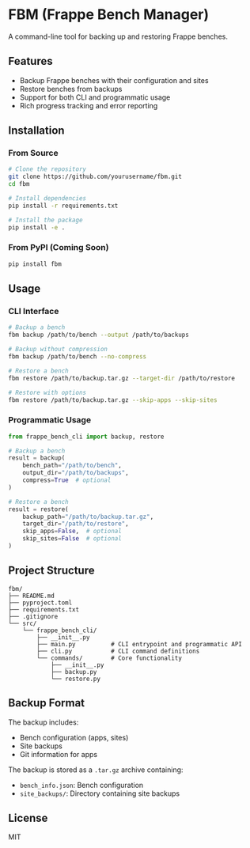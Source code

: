 # FBM (Frappe Bench Manager)

A command-line tool for backing up and restoring Frappe benches.

## Features

- Backup Frappe benches with their configuration and sites
- Restore benches from backups
- Support for both CLI and programmatic usage
- Rich progress tracking and error reporting

## Installation

### From Source

```bash
# Clone the repository
git clone https://github.com/yourusername/fbm.git
cd fbm

# Install dependencies
pip install -r requirements.txt

# Install the package
pip install -e .
```

### From PyPI (Coming Soon)

```bash
pip install fbm
```

## Usage

### CLI Interface

```bash
# Backup a bench
fbm backup /path/to/bench --output /path/to/backups

# Backup without compression
fbm backup /path/to/bench --no-compress

# Restore a bench
fbm restore /path/to/backup.tar.gz --target-dir /path/to/restore

# Restore with options
fbm restore /path/to/backup.tar.gz --skip-apps --skip-sites
```

### Programmatic Usage

```python
from frappe_bench_cli import backup, restore

# Backup a bench
result = backup(
    bench_path="/path/to/bench",
    output_dir="/path/to/backups",
    compress=True  # optional
)

# Restore a bench
result = restore(
    backup_path="/path/to/backup.tar.gz",
    target_dir="/path/to/restore",
    skip_apps=False,  # optional
    skip_sites=False  # optional
)
```

## Project Structure

```
fbm/
├── README.md
├── pyproject.toml
├── requirements.txt
├── .gitignore
└── src/
    └── frappe_bench_cli/
        ├── __init__.py
        ├── main.py          # CLI entrypoint and programmatic API
        ├── cli.py           # CLI command definitions
        └── commands/        # Core functionality
            ├── __init__.py
            ├── backup.py
            └── restore.py
```

## Backup Format

The backup includes:
- Bench configuration (apps, sites)
- Site backups
- Git information for apps

The backup is stored as a `.tar.gz` archive containing:
- `bench_info.json`: Bench configuration
- `site_backups/`: Directory containing site backups

## License

MIT
